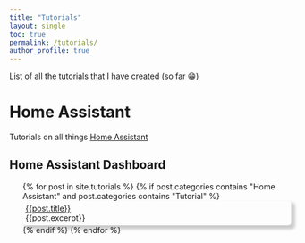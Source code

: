```yaml
---
title: "Tutorials"
layout: single
toc: true
permalink: /tutorials/
author_profile: true
---
```

<style>
ul.tutorial > li {
    box-shadow: 5px 5px 5px 2px rgba(0, 0, 0, .2); 
    transition: box-shadow 0.3s ease-in-out;
    background-color: rgba(253, 253, 253, 1); 
    padding: 5px; 
    border-radius: 5px;
}

ul.tutorial > li:hover {
    box-shadow: 5px 5px 5px 2px rgba(0, 0, 0, .8); 
    transition: box-shadow 0.3s ease-in-out;
}

</style>

List of all the tutorials that I have created (so far :grin:)

# Home Assistant
Tutorials on all things [Home Assistant](https://www.home-assistant.io/)

## Home Assistant Dashboard
<ul style="list-style: none;" class='tutorial'>
{% for post in site.tutorials %}
{% if post.categories contains "Home Assistant" and post.categories contains "Tutorial" %}
<li>
    <a href="{{post.url}}">{{post.title}}</a><br>{{post.excerpt}}
</li>
{% endif %}
{% endfor %}
</ul>